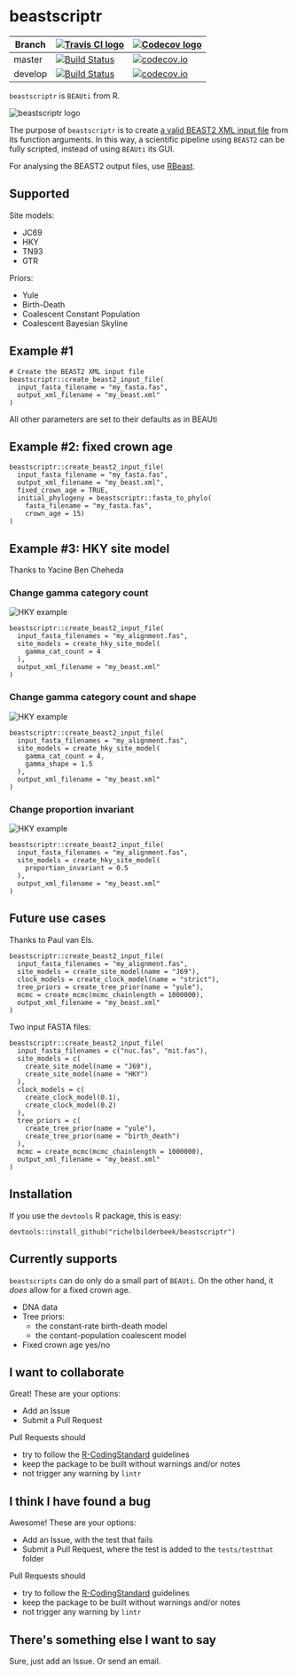# beastscriptr

Branch|[![Travis CI logo](TravisCI.png)](https://travis-ci.org)|[![Codecov logo](Codecov.png)](https://www.codecov.io)
---|---|---
master|[![Build Status](https://travis-ci.org/richelbilderbeek/beastscriptr.svg?branch=master)](https://travis-ci.org/richelbilderbeek/beastscriptr)|[![codecov.io](https://codecov.io/github/richelbilderbeek/beastscriptr/coverage.svg?branch=master)](https://codecov.io/github/richelbilderbeek/beastscriptr/branch/master)
develop|[![Build Status](https://travis-ci.org/richelbilderbeek/beastscriptr.svg?branch=develop)](https://travis-ci.org/richelbilderbeek/beastscriptr)|[![codecov.io](https://codecov.io/github/richelbilderbeek/beastscriptr/coverage.svg?branch=develop)](https://codecov.io/github/richelbilderbeek/beastscriptr/branch/develop)

`beastscriptr` is `BEAUti` from R.

![beastscriptr logo](beastscriptr_logo.png)

The purpose of `beastscriptr` is to create 
[a valid BEAST2 XML input file](inst/extdata/birth_death_0_20151005.xml)
from its function arguments. In this way, a scientific pipeline using 
`BEAST2` can be fully scripted, instead of using `BEAUti` its GUI.

For analysing the BEAST2 output files, use [RBeast](https://github.com/beast-dev/RBeast).

## Supported

Site models:

 * JC69
 * HKY
 * TN93
 * GTR

Priors:

 * Yule
 * Birth-Death
 * Coalescent Constant Population
 * Coalescent Bayesian Skyline


## Example #1

```
# Create the BEAST2 XML input file
beastscriptr::create_beast2_input_file(
  input_fasta_filename = "my_fasta.fas",
  output_xml_filename = "my_beast.xml"
)
```

All other parameters are set to their defaults as in BEAUti

## Example #2: fixed crown age

```
beastscriptr::create_beast2_input_file(
  input_fasta_filename = "my_fasta.fas",
  output_xml_filename = "my_beast.xml",
  fixed_crown_age = TRUE,
  initial_phylogeny = beastscriptr::fasta_to_phylo(
    fasta_filename = "my_fasta.fas",
    crown_age = 15)
)
```

## Example #3: HKY site model

Thanks to Yacine Ben Cheheda

### Change gamma category count 

![HKY example](hky_gcc_4_2_4.png)

```
beastscriptr::create_beast2_input_file(
  input_fasta_filenames = "my_alignment.fas",
  site_models = create_hky_site_model(
    gamma_cat_count = 4
  ), 
  output_xml_filename = "my_beast.xml"
)
```

### Change gamma category count and shape

![HKY example](hky_gcc_5_shape_1_5_2_4.png)

```
beastscriptr::create_beast2_input_file(
  input_fasta_filenames = "my_alignment.fas",
  site_models = create_hky_site_model(
    gamma_cat_count = 4,
    gamma_shape = 1.5
  ), 
  output_xml_filename = "my_beast.xml"
)
```

### Change proportion invariant

![HKY example](hky_prop_invariant_0_5_2_4.png)

```
beastscriptr::create_beast2_input_file(
  input_fasta_filenames = "my_alignment.fas",
  site_models = create_hky_site_model(
    proportion_invariant = 0.5
  ), 
  output_xml_filename = "my_beast.xml"
)
```

## Future use cases

Thanks to Paul van Els.

```
beastscriptr::create_beast2_input_file(
  input_fasta_filenames = "my_alignment.fas",
  site_models = create_site_model(name = "J69"), 
  clock_models = create_clock_model(name = "strict"), 
  tree_priors = create_tree_prior(name = "yule"), 
  mcmc = create_mcmc(mcmc_chainlength = 1000000),
  output_xml_filename = "my_beast.xml"
)
```

Two input FASTA files:

```
beastscriptr::create_beast2_input_file(
  input_fasta_filenames = c("nuc.fas", "mit.fas"),
  site_models = c(
    create_site_model(name = "J69"), 
    create_site_model(name = "HKY")
  ),
  clock_models = c(
    create_clock_model(0.1), 
    create_clock_model(0.2)
  ),
  tree_priors = c(
    create_tree_prior(name = "yule"), 
    create_tree_prior(name = "birth_death")
  ),
  mcmc = create_mcmc(mcmc_chainlength = 1000000),
  output_xml_filename = "my_beast.xml"
)
```

## Installation

If you use the `devtools` R package, this is easy:

```
devtools::install_github("richelbilderbeek/beastscriptr")
```

## Currently supports

`beastscripts` can do only do a small part of `BEAUti`.
On the other hand, it *does* allow for a fixed crown age.

 * DNA data
 * Tree priors:
    * the constant-rate birth-death model
    * the contant-population coalescent model
 * Fixed crown age yes/no

## I want to collaborate

Great! These are your options:

 * Add an Issue
 * Submit a Pull Request

Pull Requests should
 * try to follow the [R-CodingStandard](https://github.com/richelbilderbeek/R-CodingStandard) guidelines
 * keep the package to be built without warnings and/or notes
 * not trigger any warning by `lintr`

## I think I have found a bug

Awesome! These are your options:

 * Add an Issue, with the test that fails
 * Submit a Pull Request, where the test is added to the `tests/testthat` folder

Pull Requests should
 * try to follow the [R-CodingStandard](https://github.com/richelbilderbeek/R-CodingStandard) guidelines
 * keep the package to be built without warnings and/or notes
 * not trigger any warning by `lintr`

## There's something else I want to say

Sure, just add an Issue. Or send an email.
